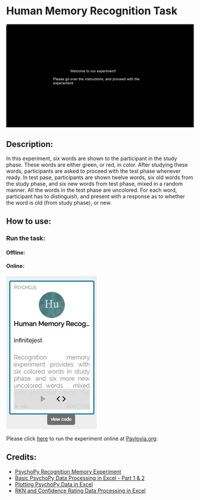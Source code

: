 # Human Memory Recognition Task

![](https://github.com/artisticsynapse/Psychopy-Experiments-/blob/master/Human%20Memory%20Recognition%20Experiment/Images/Psychopy_Advance_Recognition_Memory_Task_GIF.gif)

## Description:
In this experiment, six words are shown to the participant in the study phase. These words are either green, or red, in color. After studying these words, participants are asked to proceed with the test phase whenever ready. In test pase, participants are shown twelve words, six old words from the study phase, and six new words from test phase, mixed in a random manner. All the words in the test phase are uncolored. For each word, participant has to distinguish, and present with a response as to whether the word is old (from study phase), or new. 


## How to use:
### Run the task: 
 
#### Offline:

#### Online: 
![Pavlovia - Human Recognition Memory Experiment](https://github.com/artisticsynapse/Psychopy-Experiments-/blob/master/Human%20Memory%20Recognition%20Experiment/Images/Pavlovia.jpg)

Please click [here](https://gitlab.pavlovia.org/infinitejest/human-recognition-memory-experiment) to run the experiment online at [Pavlovia.org](https://pavlovia.org/):

  

## Credits:
- [PsychoPy Recognition Memory Experiment](https://www.youtube.com/watch?v=9BqRyut2UZk&list=PL-KTa_GY7VEMehFKqnBgIg48KqbKwSj-a)
- [Basic PsychoPy Data Processing in Excel - Part 1 & 2](https://www.youtube.com/watch?v=jl_0ZY0KFKw&list=PL-KTa_GY7VEMehFKqnBgIg48KqbKwSj-a&index=3)
- [Plotting PsychoPy Data in Excel](https://www.youtube.com/watch?v=yTtRCltfJg0&list=PL-KTa_GY7VEMehFKqnBgIg48KqbKwSj-a&index=5)
- [RKN and Confidence Rating Data Processing in Excel ](https://www.youtube.com/watch?v=NVZOx5d3vRE&list=PL-KTa_GY7VEMehFKqnBgIg48KqbKwSj-a&index=6)


